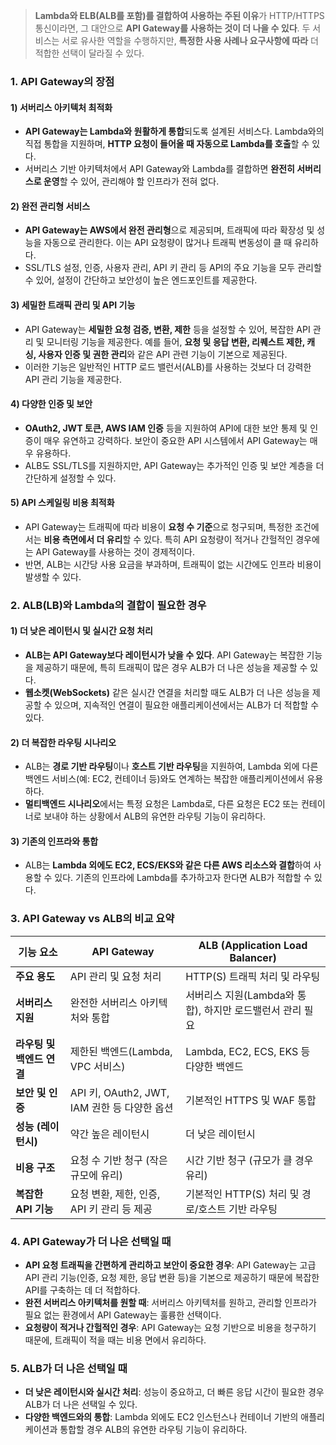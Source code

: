 > **Lambda와 ELB(ALB를 포함)를 결합하여 사용하는 주된 이유**가 HTTP/HTTPS 통신이라면, 그 대안으로 **API Gateway를 사용하는 것이 더 나을 수 있다**. 두 서비스는 서로 유사한 역할을 수행하지만, **특정한 사용 사례나 요구사항에 따라** 더 적합한 선택이 달라질 수 있다.

### 1. **API Gateway의 장점**

#### 1) **서버리스 아키텍처 최적화**
- **API Gateway는 Lambda와 원활하게 통합**되도록 설계된 서비스다. Lambda와의 직접 통합을 지원하며, **HTTP 요청이 들어올 때 자동으로 Lambda를 호출**할 수 있다.
- 서버리스 기반 아키텍처에서 API Gateway와 Lambda를 결합하면 **완전히 서버리스로 운영**할 수 있어, 관리해야 할 인프라가 전혀 없다.

#### 2) **완전 관리형 서비스**
- **API Gateway는 AWS에서 완전 관리형**으로 제공되며, 트래픽에 따라 확장성 및 성능을 자동으로 관리한다. 이는 API 요청량이 많거나 트래픽 변동성이 클 때 유리하다.
- SSL/TLS 설정, 인증, 사용자 관리, API 키 관리 등 API의 주요 기능을 모두 관리할 수 있어, 설정이 간단하고 보안성이 높은 엔드포인트를 제공한다.

#### 3) **세밀한 트래픽 관리 및 API 기능**
- API Gateway는 **세밀한 요청 검증, 변환, 제한** 등을 설정할 수 있어, 복잡한 API 관리 및 모니터링 기능을 제공한다. 예를 들어, **요청 및 응답 변환, 리퀘스트 제한, 캐싱, 사용자 인증 및 권한 관리**와 같은 API 관련 기능이 기본으로 제공된다.
- 이러한 기능은 일반적인 HTTP 로드 밸런서(ALB)를 사용하는 것보다 더 강력한 API 관리 기능을 제공한다.

#### 4) **다양한 인증 및 보안**
- **OAuth2, JWT 토큰, AWS IAM 인증** 등을 지원하여 API에 대한 보안 통제 및 인증이 매우 유연하고 강력하다. 보안이 중요한 API 시스템에서 API Gateway는 매우 유용하다.
- ALB도 SSL/TLS를 지원하지만, API Gateway는 추가적인 인증 및 보안 계층을 더 간단하게 설정할 수 있다.

#### 5) **API 스케일링 비용 최적화**
- API Gateway는 트래픽에 따라 비용이 **요청 수 기준**으로 청구되며, 특정한 조건에서는 **비용 측면에서 더 유리**할 수 있다. 특히 API 요청량이 적거나 간헐적인 경우에는 API Gateway를 사용하는 것이 경제적이다.
- 반면, ALB는 시간당 사용 요금을 부과하며, 트래픽이 없는 시간에도 인프라 비용이 발생할 수 있다.

### 2. **ALB(LB)와 Lambda의 결합이 필요한 경우**

#### 1) **더 낮은 레이턴시 및 실시간 요청 처리**
- **ALB는 API Gateway보다 레이턴시가 낮을 수 있다**. API Gateway는 복잡한 기능을 제공하기 때문에, 특히 트래픽이 많은 경우 ALB가 더 나은 성능을 제공할 수 있다.
- **웹소켓(WebSockets)** 같은 실시간 연결을 처리할 때도 ALB가 더 나은 성능을 제공할 수 있으며, 지속적인 연결이 필요한 애플리케이션에서는 ALB가 더 적합할 수 있다.

#### 2) **더 복잡한 라우팅 시나리오**
- ALB는 **경로 기반 라우팅**이나 **호스트 기반 라우팅**을 지원하여, Lambda 외에 다른 백엔드 서비스(예: EC2, 컨테이너 등)와도 연계하는 복잡한 애플리케이션에서 유용하다.
- **멀티백엔드 시나리오**에서는 특정 요청은 Lambda로, 다른 요청은 EC2 또는 컨테이너로 보내야 하는 상황에서 ALB의 유연한 라우팅 기능이 유리하다.

#### 3) **기존의 인프라와 통합**
- ALB는 **Lambda 외에도 EC2, ECS/EKS와 같은 다른 AWS 리소스와 결합**하여 사용할 수 있다. 기존의 인프라에 Lambda를 추가하고자 한다면 ALB가 적합할 수 있다.

### 3. **API Gateway vs ALB의 비교 요약**

| 기능 요소                | **API Gateway**                                  | **ALB (Application Load Balancer)**               |
|--------------------------|--------------------------------------------------|---------------------------------------------------|
| **주요 용도**             | API 관리 및 요청 처리                            | HTTP(S) 트래픽 처리 및 라우팅                      |
| **서버리스 지원**         | 완전한 서버리스 아키텍처와 통합                  | 서버리스 지원(Lambda와 통합), 하지만 로드밸런서 관리 필요 |
| **라우팅 및 백엔드 연결** | 제한된 백엔드(Lambda, VPC 서비스)                | Lambda, EC2, ECS, EKS 등 다양한 백엔드            |
| **보안 및 인증**          | API 키, OAuth2, JWT, IAM 권한 등 다양한 옵션     | 기본적인 HTTPS 및 WAF 통합                         |
| **성능 (레이턴시)**       | 약간 높은 레이턴시                              | 더 낮은 레이턴시                                   |
| **비용 구조**             | 요청 수 기반 청구 (작은 규모에 유리)             | 시간 기반 청구 (규모가 클 경우 유리)               |
| **복잡한 API 기능**       | 요청 변환, 제한, 인증, API 키 관리 등 제공        | 기본적인 HTTP(S) 처리 및 경로/호스트 기반 라우팅    |

### 4. **API Gateway가 더 나은 선택일 때**
- **API 요청 트래픽을 간편하게 관리하고 보안이 중요한 경우**: API Gateway는 고급 API 관리 기능(인증, 요청 제한, 응답 변환 등)을 기본으로 제공하기 때문에 복잡한 API를 구축하는 데 더 적합하다.
- **완전 서버리스 아키텍처를 원할 때**: 서버리스 아키텍처를 원하고, 관리할 인프라가 필요 없는 환경에서 API Gateway는 훌륭한 선택이다.
- **요청량이 적거나 간헐적인 경우**: API Gateway는 요청 기반으로 비용을 청구하기 때문에, 트래픽이 적을 때는 비용 면에서 유리하다.

### 5. **ALB가 더 나은 선택일 때**
- **더 낮은 레이턴시와 실시간 처리**: 성능이 중요하고, 더 빠른 응답 시간이 필요한 경우 ALB가 더 나은 선택일 수 있다.
- **다양한 백엔드와의 통합**: Lambda 외에도 EC2 인스턴스나 컨테이너 기반의 애플리케이션과 통합할 경우 ALB의 유연한 라우팅 기능이 유리하다.

